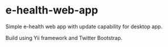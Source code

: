 e-health-web-app
================

Simple e-health web app with update capability for desktop app.

Build using Yii framework and Twitter Bootstrap.
